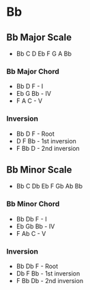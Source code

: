# Bb

## Bb Major Scale

* Bb C D Eb F G A Bb

### Bb Major Chord

* Bb D F - I
* Eb G Bb - IV
* F A C - V

### Inversion

* Bb D F - Root
* D F Bb - 1st inversion
* F Bb D - 2nd inversion

## Bb Minor Scale

* Bb C Db Eb F Gb Ab Bb

### Bb Minor Chord

* Bb Db F - I
* Eb Gb Bb - IV
* F Ab C - V

### Inversion

* Bb Db F - Root
* Db F Bb - 1st inversion
* F Bb Db - 2nd inversion